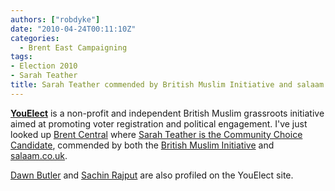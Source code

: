 ```yaml
---
authors: ["robdyke"]
date: "2010-04-24T00:11:10Z"
categories:
  - Brent East Campaigning
tags:
- Election 2010
- Sarah Teather
title: Sarah Teather commended by British Muslim Initiative and salaam.co.uk
---
```

[**YouElect**](http://youelect.org.uk) is a non-profit and independent British Muslim grassroots initiative aimed at promoting voter registration and political engagement. I've just looked up [Brent Central](http://youelect.org.uk/constituency/brent-central "Profile of Brent Central") where [Sarah Teather is the Community Choice Candidate](http://youelect.org.uk/constituency/brent-central/ppc/sarah-teather), commended by both the [British Muslim Initiative](http://http://www.bminitiative.net/) and  [salaam.co.uk](http://salaam.co.uk/).

[Dawn Butler](http://youelect.org.uk/constituency/brent-central/ppc/dawn-butler) and [Sachin Rajput](http://youelect.org.uk/constituency/brent-central/ppc/sachin-rajput) are also profiled on the YouElect site.